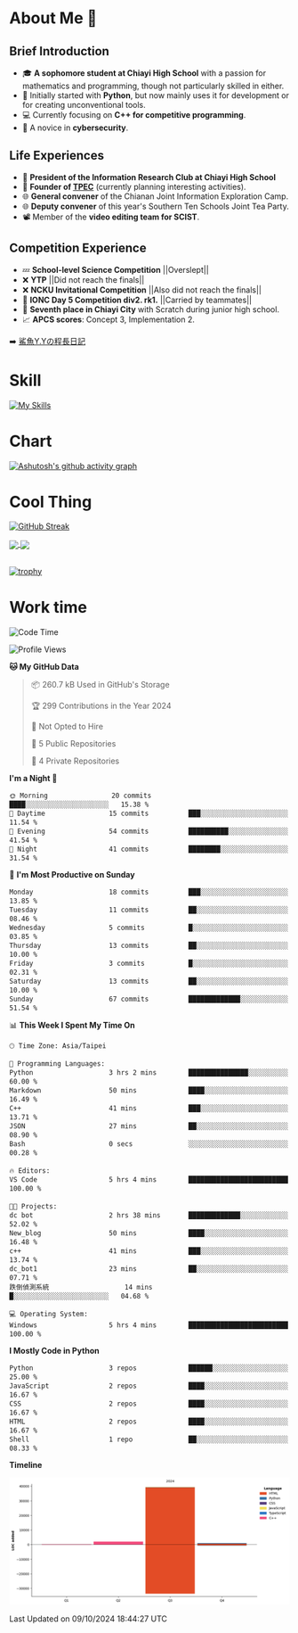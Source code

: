 # About Me 👋

## Brief Introduction
- 🎓 **A sophomore student at Chiayi High School** with a passion for mathematics and programming, though not particularly skilled in either.
- 🐍 Initially started with **Python**, but now mainly uses it for development or for creating unconventional tools.
- 💻 Currently focusing on **C++ for competitive programming**.
- 🔐 A novice in **cybersecurity**.

## Life Experiences
- 🧸 **President of the Information Research Club at Chiayi High School**
- 🌟 **Founder of [TPEC](https://discord.gg/b3XmEup5Nz)** (currently planning interesting activities).
- 🌐 **General convener** of the Chianan Joint Information Exploration Camp.
- 🌐 **Deputy convener** of this year's Southern Ten Schools Joint Tea Party.
- 📽️ Member of the **video editing team for SCIST**.

## Competition Experience
- 💤 **School-level Science Competition** ||Overslept||
- ❌ **YTP** ||Did not reach the finals||
- ❌ **NCKU Invitational Competition** ||Also did not reach the finals||
- 🥇 **IONC Day 5 Competition div2. rk1.** ||Carried by teammates||
- 🥉 **Seventh place in Chiayi City** with Scratch during junior high school.
- 📈 **APCS scores**: Concept 3, Implementation 2.

➡️ [鯊魚Y.Yの程長日記](https://larryeng.github.io/)

# Skill
[![My Skills](https://skillicons.dev/icons?i=blender,arduino,vscode,visualstudio,pr,github,git,c,cpp,py,html,css,js)](https://skillicons.dev)

# Chart
[![Ashutosh's github activity graph](https://github-readme-activity-graph.vercel.app/graph?username=Larryeng&bg_color=0d1117&color=f0f6fc&line=4493f8&point=b0b0b0&area=true&hide_border=true)](https://github.com/ashutosh00710/github-readme-activity-graph)

# Cool Thing

[![GitHub Streak](https://streak-stats.demolab.com/?user=Larryeng&theme=holi-theme)](https://git.io/streak-stats)

<a href="https://github.com/anuraghazra/github-readme-stats">
  <img height=200 align="center" src="https://github-readme-stats.vercel.app/api?username=Larryeng&theme=github_dark&rank_icon=icons" />
</a>
<a href="https://github.com/anuraghazra/convoychat">
  <img height=200 align="center" src="https://github-readme-stats.vercel.app/api/top-langs?username=Larryeng&layout=compact&langs_count=8&card_width=320&theme=github_dark" />
</a>

<br>

<br>

[![trophy](https://github-profile-trophy.vercel.app/?username=Larryeng&theme=darkhub)](https://github.com/ryo-ma/github-profile-trophy)
# Work time
<!--START_SECTION:waka-->
![Code Time](http://img.shields.io/badge/Code%20Time-261%20hrs%2017%20mins-blue)

![Profile Views](http://img.shields.io/badge/Profile%20Views-0-blue)

**🐱 My GitHub Data** 

> 📦 260.7 kB Used in GitHub's Storage 
 > 
> 🏆 299 Contributions in the Year 2024
 > 
> 🚫 Not Opted to Hire
 > 
> 📜 5 Public Repositories 
 > 
> 🔑 4 Private Repositories 
 > 
**I'm a Night 🦉** 

```text
🌞 Morning                20 commits          ████░░░░░░░░░░░░░░░░░░░░░   15.38 % 
🌆 Daytime                15 commits          ███░░░░░░░░░░░░░░░░░░░░░░   11.54 % 
🌃 Evening                54 commits          ██████████░░░░░░░░░░░░░░░   41.54 % 
🌙 Night                  41 commits          ████████░░░░░░░░░░░░░░░░░   31.54 % 
```
📅 **I'm Most Productive on Sunday** 

```text
Monday                   18 commits          ███░░░░░░░░░░░░░░░░░░░░░░   13.85 % 
Tuesday                  11 commits          ██░░░░░░░░░░░░░░░░░░░░░░░   08.46 % 
Wednesday                5 commits           █░░░░░░░░░░░░░░░░░░░░░░░░   03.85 % 
Thursday                 13 commits          ██░░░░░░░░░░░░░░░░░░░░░░░   10.00 % 
Friday                   3 commits           █░░░░░░░░░░░░░░░░░░░░░░░░   02.31 % 
Saturday                 13 commits          ██░░░░░░░░░░░░░░░░░░░░░░░   10.00 % 
Sunday                   67 commits          █████████████░░░░░░░░░░░░   51.54 % 
```


📊 **This Week I Spent My Time On** 

```text
🕑︎ Time Zone: Asia/Taipei

💬 Programming Languages: 
Python                   3 hrs 2 mins        ███████████████░░░░░░░░░░   60.00 % 
Markdown                 50 mins             ████░░░░░░░░░░░░░░░░░░░░░   16.49 % 
C++                      41 mins             ███░░░░░░░░░░░░░░░░░░░░░░   13.71 % 
JSON                     27 mins             ██░░░░░░░░░░░░░░░░░░░░░░░   08.90 % 
Bash                     0 secs              ░░░░░░░░░░░░░░░░░░░░░░░░░   00.28 % 

🔥 Editors: 
VS Code                  5 hrs 4 mins        █████████████████████████   100.00 % 

🐱‍💻 Projects: 
dc bot                   2 hrs 38 mins       █████████████░░░░░░░░░░░░   52.02 % 
New_blog                 50 mins             ████░░░░░░░░░░░░░░░░░░░░░   16.48 % 
c++                      41 mins             ███░░░░░░░░░░░░░░░░░░░░░░   13.74 % 
dc_bot1                  23 mins             ██░░░░░░░░░░░░░░░░░░░░░░░   07.71 % 
跌倒偵測系統                   14 mins             █░░░░░░░░░░░░░░░░░░░░░░░░   04.68 % 

💻 Operating System: 
Windows                  5 hrs 4 mins        █████████████████████████   100.00 % 
```

**I Mostly Code in Python** 

```text
Python                   3 repos             ██████░░░░░░░░░░░░░░░░░░░   25.00 % 
JavaScript               2 repos             ████░░░░░░░░░░░░░░░░░░░░░   16.67 % 
CSS                      2 repos             ████░░░░░░░░░░░░░░░░░░░░░   16.67 % 
HTML                     2 repos             ████░░░░░░░░░░░░░░░░░░░░░   16.67 % 
Shell                    1 repo              ██░░░░░░░░░░░░░░░░░░░░░░░   08.33 % 
```



**Timeline**

![Lines of Code chart](https://raw.githubusercontent.com/Larryeng/Larryeng/main/assets/bar_graph.png)


 Last Updated on 09/10/2024 18:44:27 UTC
<!--END_SECTION:waka-->
